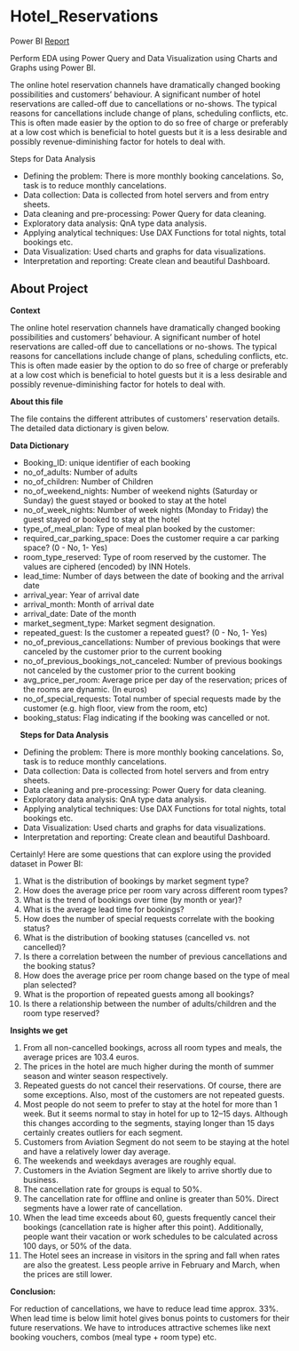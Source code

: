 # Hotel_Reservations
Power BI [Report](https://app.powerbi.com/view?r=eyJrIjoiZGJiOGNlYmQtNTVjNy00ZDQ1LWEyNDctZDBhZGMwNjQ0MzUwIiwidCI6ImRmODY3OWNkLWE4MGUtNDVkOC05OWFjLWM4M2VkN2ZmOTVhMCJ9&pageName=ReportSection6c930272fe1281412343)

Perform EDA using Power Query and Data Visualization using Charts and Graphs using Power BI.

The online hotel reservation channels have dramatically changed booking possibilities and customers’ behaviour. A significant number of hotel reservations are called-off due to cancellations or no-shows. The typical reasons for cancellations include change of plans, scheduling conflicts, etc. This is often made easier by the option to do so free of charge or preferably at a low cost which is beneficial to hotel guests but it is a less desirable and possibly revenue-diminishing factor for hotels to deal with.

Steps for Data Analysis
- Defining the problem: There is more monthly booking cancelations. So, task is to reduce monthly cancelations. 
- Data collection: Data is collected from hotel servers and from entry sheets.
- Data cleaning and pre-processing: Power Query for data cleaning.
-	Exploratory data analysis: QnA type data analysis.
-	Applying analytical techniques: Use DAX Functions for total nights, total bookings etc. 
- Data Visualization: Used charts and graphs for data visualizations.
- Interpretation and reporting: Create clean and beautiful Dashboard. 

## About Project
**Context**

The online hotel reservation channels have dramatically changed booking possibilities and customers’ behaviour. A significant number of hotel reservations are called-off due to cancellations or no-shows. The typical reasons for cancellations include change of plans, scheduling conflicts, etc. This is often made easier by the option to do so free of charge or preferably at a low cost which is beneficial to hotel guests but it is a less desirable and possibly revenue-diminishing factor for hotels to deal with.

**About this file**

The file contains the different attributes of customers' reservation details. The detailed data dictionary is given below.

**Data Dictionary**

- Booking_ID: unique identifier of each booking
-	no_of_adults: Number of adults
-	no_of_children: Number of Children
-	no_of_weekend_nights: Number of weekend nights (Saturday or Sunday) the guest stayed or booked to stay at the hotel
-	no_of_week_nights: Number of week nights (Monday to Friday) the guest stayed or booked to stay at the hotel
-	type_of_meal_plan: Type of meal plan booked by the customer:
-	required_car_parking_space: Does the customer require a car parking space? (0 - No, 1- Yes)
-	room_type_reserved: Type of room reserved by the customer. The values are ciphered (encoded) by INN Hotels.
-	lead_time: Number of days between the date of booking and the arrival date
-	arrival_year: Year of arrival date
-	arrival_month: Month of arrival date
-	arrival_date: Date of the month
-	market_segment_type: Market segment designation.
-	repeated_guest: Is the customer a repeated guest? (0 - No, 1- Yes)
-	no_of_previous_cancellations: Number of previous bookings that were canceled by the customer prior to the current booking
-	no_of_previous_bookings_not_canceled: Number of previous bookings not canceled by the customer prior to the current booking
-	avg_price_per_room: Average price per day of the reservation; prices of the rooms are dynamic. (In euros)
-	no_of_special_requests: Total number of special requests made by the customer (e.g. high floor, view from the room, etc)
-	booking_status: Flag indicating if the booking was cancelled or not.

 
**Steps for Data Analysis**

-	Defining the problem: There is more monthly booking cancelations. So, task is to reduce monthly cancelations. 
-	Data collection: Data is collected from hotel servers and from entry sheets.
-	Data cleaning and pre-processing: Power Query for data cleaning.
-	Exploratory data analysis: QnA type data analysis.
-	Applying analytical techniques: Use DAX Functions for total nights, total bookings etc. 
-	Data Visualization: Used charts and graphs for data visualizations.
-	Interpretation and reporting: Create clean and beautiful Dashboard. 

Certainly! Here are some questions that can explore using the provided dataset in Power BI:

1. What is the distribution of bookings by market segment type?
2. How does the average price per room vary across different room types?
3. What is the trend of bookings over time (by month or year)?
4. What is the average lead time for bookings?
5. How does the number of special requests correlate with the booking status?
6. What is the distribution of booking statuses (cancelled vs. not cancelled)?
7. Is there a correlation between the number of previous cancellations and the booking status?
8. How does the average price per room change based on the type of meal plan selected?
9. What is the proportion of repeated guests among all bookings?
10. Is there a relationship between the number of adults/children and the room type reserved?

**Insights we get**

1.	From all non-cancelled bookings, across all room types and meals, the average prices are 103.4 euros.
2.	The prices in the hotel are much higher during the month of summer season and winter season respectively.
3.	Repeated guests do not cancel their reservations. Of course, there are some exceptions. Also, most of the customers are not repeated guests.
4.	Most people do not seem to prefer to stay at the hotel for more than 1 week. But it seems normal to stay in hotel for up to 12–15 days. Although this changes according to the segments, staying longer than 15 days certainly creates outliers for each segment.
5.	Customers from Aviation Segment do not seem to be staying at the hotel and have a relatively lower day average.
6.	The weekends and weekdays averages are roughly equal.
7.	Customers in the Aviation Segment are likely to arrive shortly due to business. 
8.	The cancellation rate for groups is equal to 50%.
9.	The cancellation rate for offline and online is greater than 50%. Direct segments have a lower rate of cancellation.
10.	When the lead time exceeds about 60, guests frequently cancel their bookings (cancellation rate is higher after this point). Additionally, people want their vacation or work schedules to be calculated across 100 days, or 50% of the data.
11.	The Hotel sees an increase in visitors in the spring and fall when rates are also the greatest. Less people arrive in February and March, when the prices are still lower.

**Conclusion:**

For reduction of cancellations, we have to reduce lead time approx. 33%. When lead time is below limit hotel gives bonus points to customers for their future reservations. We have to introduces attractive schemes like next booking vouchers, combos (meal type + room type) etc.
